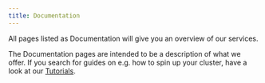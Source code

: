```yaml
---
title: Documentation
---
```


All pages listed as Documentation will give you an overview of our services.

The Documentation pages are intended to be a description of what we offer. If you search for guides on e.g. how to spin up your cluster, have a look at our [Tutorials](../03.Tutorials/default.en.md).